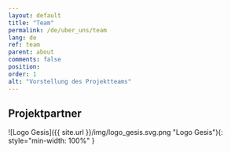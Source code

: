 ```yaml
---
layout: default
title: "Team"
permalink: /de/uber_uns/team
lang: de
ref: team
parent: about
comments: false
position:
order: 1
alt: "Vorstellung des Projektteams"
---
```


## Projektpartner
![Logo Gesis]({{ site.url }}/img/logo_gesis.svg.png "Logo Gesis"){: style="min-width: 100%" }
